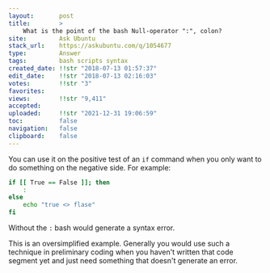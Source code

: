 ```yaml
---
layout:       post
title:        >
    What is the point of the bash Null-operator ":", colon?
site:         Ask Ubuntu
stack_url:    https://askubuntu.com/q/1054677
type:         Answer
tags:         bash scripts syntax
created_date: !!str "2018-07-13 01:57:37"
edit_date:    !!str "2018-07-13 02:16:03"
votes:        !!str "3"
favorites:    
views:        !!str "9,411"
accepted:     
uploaded:     !!str "2021-12-31 19:06:59"
toc:          false
navigation:   false
clipboard:    false
---
```


You can use it on the positive test of an `if` command when you only want to do something on the negative side. For example:



``` bash
if [[ True == False ]]; then
    :
else
    echo "true <> flase"
fi

```

Without the `:` bash would generate a syntax error.

This is an oversimplified example. Generally you would use such a technique in preliminary coding when you haven't written that code segment yet and just need something that doesn't generate an error.
